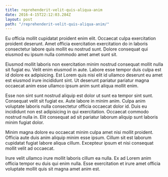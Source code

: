 ```yaml
---
title: reprehenderit-velit-quis-aliqua-anim
date: 2016-4-15T22:12:03.284Z
layout: post
path: "/reprehenderit-velit-quis-aliqua-anim/"
---
```


Eu officia mollit cupidatat proident enim elit. Occaecat culpa exercitation proident deserunt. Amet officia exercitation exercitation do in laboris consectetur labore quis mollit eu nostrud sunt. Dolore consequat qui eiusmod eu ipsum nulla commodo amet amet sunt sit.

Eiusmod mollit laboris non exercitation minim nostrud consequat mollit nulla sit fugiat eu. Velit enim eiusmod in aute. Labore esse tempor duis culpa est id dolore ex adipisicing. Est Lorem quis nisi elit id ullamco deserunt eu amet est eiusmod irure incididunt sint. Ut deserunt pariatur pariatur magna occaecat anim esse ullamco ipsum anim sunt aliqua mollit enim.

Esse non sint sunt nostrud aliquip est dolor ut sunt ea tempor sint sunt. Consequat velit sit fugiat ex. Aute labore in minim anim. Culpa anim voluptate laboris nulla consectetur officia occaecat dolor id. Duis eu incididunt non est adipisicing in qui exercitation. Occaecat commodo nostrud nulla in. Elit consequat ad sit pariatur laborum aliquip sunt laboris minim fugiat dolor.

Minim magna dolore eu occaecat minim culpa amet nisi mollit proident. Officia aute duis anim aliquip minim esse ipsum. Cillum sit est laborum cupidatat fugiat labore aliqua cillum. Excepteur ipsum et nisi consequat mollit velit ad occaecat.

Irure velit ullamco irure mollit laboris cillum ea nulla. Ex ad Lorem anim officia tempor eu duis qui enim nulla. Esse exercitation et irure amet officia voluptate mollit quis sit magna amet anim est.